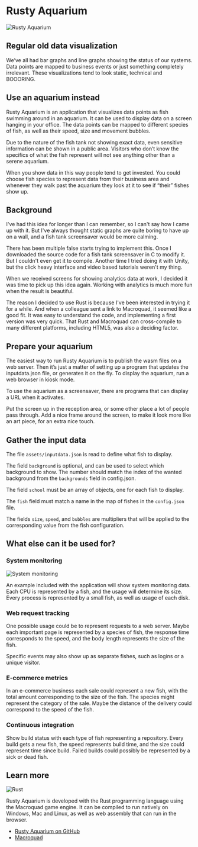 Rusty Aquarium
==============

![Rusty Aquarium](https://ollej.github.io/rusty-aquarium/assets/screenshot.png)

## Regular old data visualization

We’ve all had bar graphs and line graphs showing the status of our systems.
Data points are mapped to business events or just something completely
irrelevant. These visualizations tend to look static, technical and BOOORING.

## Use an aquarium instead

Rusty Aquarium is an application that visualizes data points as fish swimming
around in an aquarium. It can be used to display data on a screen hanging in
your office. The data points can be mapped to different species of fish, as
well as their speed, size and movement bubbles.

Due to the nature of the fish tank not showing exact data, even sensitive
information can be shown in a public area. Visitors who don’t know the
specifics of what the fish represent will not see anything other than a serene
aquarium.

When you show data in this way people tend to get invested. You could choose
fish species to represent data from their business area and whenever they walk
past the aquarium they look at it to see if “their” fishes show up.

## Background

I've had this idea for longer than I can remember, so I can't say how I came
up with it. But I've always thought static graphs are quite boring to have up
on a wall, and a fish tank screensaver would be more calming.

There has been multiple false starts trying to implement this. Once I
downloaded the source code for a fish tank screensaver in C to modify it. But
I couldn't even get it to compile. Another time I tried doing it with Unity, but the
click heavy interface and video based tutorials weren't my thing.

When we received screens for showing analytics data at work, I decided it was
time to pick up this idea again. Working with analytics is much more fun when
the result is beautiful.

The reason I decided to use Rust is because I've been interested in trying it
for a while. And when a colleague sent a link to Macroquad, it seemed like a
good fit. It was easy to understand the code, and implementing a first version
was very quick. That Rust and Macroquad can cross-compile to many different
platforms, including HTML5, was also a deciding factor.

## Prepare your aquarium

The easiest way to run Rusty Aquarium is to publish the wasm files on a web
server. Then it’s just a matter of setting up a program that updates the
inputdata.json file, or generates it on the fly. To display the aquarium, run
a web browser in kiosk mode.

To use the aquarium as a screensaver, there are programs that can display a
URL when it activates.

Put the screen up in the reception area, or some other place a lot of people
pass through. Add a nice frame around the screen, to make it look more like an
art piece, for an extra nice touch.

## Gather the input data

The file `assets/inputdata.json` is read to define what fish to display.

The field `background` is optional, and can be used to select which background
to show. The number should match the index of the wanted background from the
`backgrounds` field in config.json.

The field `school` must be an array of objects, one for each fish to display.

The `fish` field must match a name in the map of fishes in the `config.json`
file.

The fields `size`, `speed`, and `bubbles` are multipliers that will be applied
to the corresponding value from the fish configuration.

## What else can it be used for?

### System monitoring

![System monitoring](https://ollej.github.io/rusty-aquarium/assets/screenshot-systemdata.png)

An example included with the application will show system monitoring data.
Each CPU is represented by a fish, and the usage will determine its size.
Every process is represented by a small fish, as well as usage of each disk.

### Web request tracking

One possible usage could be to represent requests to a web server. Maybe each
important page is represented by a species of fish, the response time
corresponds to the speed, and the body length represents the size of the fish.

Specific events may also show up as separate fishes, such as logins or a
unique visitor.

### E-commerce metrics

In an e-commerce business each sale could represent a new fish, with the total
amount corresponding to the size of the fish. The species might represent the
category of the sale. Maybe the distance of the delivery could correspond to
the speed of the fish.

### Continuous integration

Show build status with each type of fish representing a repository. Every
build gets a new fish, the speed represents build time, and the size could
represent time since build. Failed builds could possibly be represented by a
sick or dead fish.

## Learn more

![Rust](https://ollej.github.io/rusty-aquarium/assets/ferris.png)

Rusty Aquarium is developed with the Rust programming language using the
Macroquad game engine. It can be compiled to run natively on Windows, Mac and
Linux, as well as web assembly that can run in the browser.

* [Rusty Aquarium on GitHub](https://github.com/ollej/rusty-aquarium)
* [Macroquad](https://macroquad.rs)

